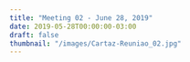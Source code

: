 ```yaml
---
title: "Meeting 02 - June 28, 2019"
date: 2019-05-28T00:00:00-03:00
draft: false
thumbnail: "/images/Cartaz-Reuniao_02.jpg"
---
```

